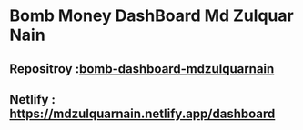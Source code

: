 # Bomb Money DashBoard Md Zulquar Nain
## Repositroy :[bomb-dashboard-mdzulquarnain](https://github.com/SkylerZN/bomb-dashboard-mdzulquarnain)
## Netlify : https://mdzulquarnain.netlify.app/dashboard



